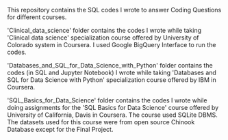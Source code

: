 This repository contains the SQL codes I wrote to answer Coding Questions for different courses.

'Clinical_data_science' folder contains the codes I wrote while taking 'Clinical data science' specialization course offered by University of Colorado system in Coursera. I used Google BigQuery Interface to run the codes.

'Databases_and_SQL_for_Data_Science_with_Python' folder contains the codes (in SQL and Jupyter Notebook) I wrote while taking 'Databases and SQL for Data Science with Python' specialization course offered by IBM in Coursera.

'SQL_Basics_for_Data_Science' folder contains the codes I wrote while doing assignments for the 'SQL Basics for Data Science' course offered by University of California, Davis in Coursera. The course used SQLite DBMS. The datasets used for this course were from open source Chinook Database except for the Final Project.



